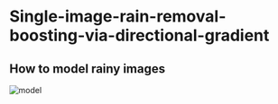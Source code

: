 # Single-image-rain-removal-boosting-via-directional-gradient
##  How to model rainy images
![model ](http://latex.codecogs.com/gif.latex?\\frac{1}{1+sin(x)})


